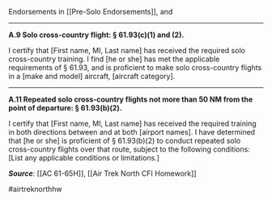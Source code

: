 Endorsements in [[Pre-Solo Endorsements]], and

---

**A.9 Solo cross-country flight: § 61.93(c)(1) and (2).**

I certify that \[First name, MI, Last name\] has received the required solo cross-country training. I find \[he or she\] has met the applicable requirements of § 61.93, and is proficient to make solo cross-country flights in a \[make and model\] aircraft, \[aircraft category\].

---

**A.11 Repeated solo cross-country flights not more than 50 NM from the point of departure: § 61.93(b)(2).**

I certify that \[First name, MI, Last name\] has received the required training in both directions between and at both \[airport names\]. I have determined that \[he or she\] is proficient of § 61.93(b)(2) to conduct repeated solo cross-country flights over that route, subject to the following conditions: \[List any applicable conditions or limitations.\]


***Source***: [[AC 61-65H]], [[Air Trek North CFI Homework]]

#airtreknorthhw